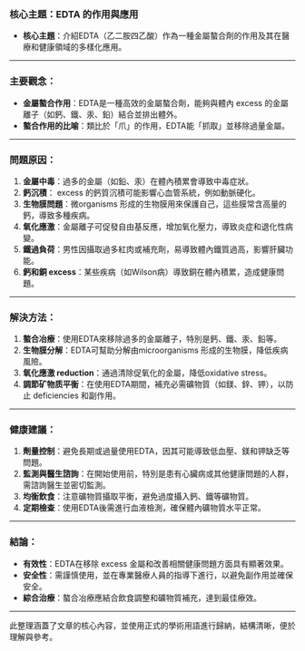 ### 核心主題：EDTA 的作用與應用  
- **核心主題**：介紹EDTA（乙二胺四乙酸）作為一種金屬螯合劑的作用及其在醫療和健康領域的多樣化應用。

---

### 主要觀念：  
- **金屬螯合作用**：EDTA是一種高效的金屬螯合劑，能夠與體內 excess 的金屬離子（如鈣、鐵、汞、鉛）結合並排出體外。  
- **螯合作用的比喻**：類比於「爪」的作用，EDTA能「抓取」並移除過量金屬。  

---

### 問題原因：  
1. **金屬中毒**：過多的金屬（如鉛、汞）在體內積累會導致中毒症狀。  
2. **鈣沉積**： excess 的鈣質沉積可能影響心血管系統，例如動脈硬化。  
3. **生物膜問題**：微organisms 形成的生物膜用來保護自己，這些膜常含高量的鈣，導致多種疾病。  
4. **氧化應激**：金屬離子可促發自由基反應，增加氧化壓力，導致炎症和退化性病變。  
5. **鐵過負荷**：男性因攝取過多紅肉或補充劑，易導致體內鐵質過高，影響肝臟功能。  
6. **鈣和銅 excess**：某些疾病（如Wilson病）導致銅在體內積累，造成健康問題。

---

### 解決方法：  
1. **螯合冶療**：使用EDTA來移除過多的金屬離子，特別是鈣、鐵、汞、鉛等。  
2. **生物膜分解**：EDTA可幫助分解由microorganisms 形成的生物膜，降低疾病風險。  
3. **氧化應激 reduction**：通過清除促氧化的金屬，降低oxidative stress。  
4. **調節矿物质平衡**：在使用EDTA期間，補充必需礦物質（如鎂、鋅、钾），以防止 deficiencies 和副作用。  

---

### 健康建議：  
1. **劑量控制**：避免長期或過量使用EDTA，因其可能導致低血壓、鎂和钾缺乏等問題。  
2. **監測與醫生諮詢**：在開始使用前，特別是患有心臟病或其他健康問題的人群，需諮詢醫生並密切監測。  
3. **均衡飲食**：注意礦物質攝取平衡，避免過度攝入鈣、鐵等礦物質。  
4. **定期檢查**：使用EDTA後需進行血液檢測，確保體內礦物質水平正常。  

---

### 結論：  
- **有效性**：EDTA在移除 excess 金屬和改善相關健康問題方面具有顯著效果。  
- **安全性**：需謹慎使用，並在專業醫療人員的指導下進行，以避免副作用並確保安全。  
- **綜合治療**：螯合冶療應結合飲食調整和礦物質補充，達到最佳療效。  

--- 

此整理涵蓋了文章的核心內容，並使用正式的學術用語進行歸納，結構清晰，便於理解與參考。